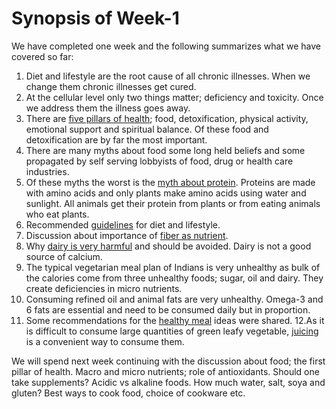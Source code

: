 # Synopsis of Week-1

We have completed one week and the following summarizes what we have covered so far:

1. Diet and lifestyle are the root cause of all chronic illnesses. When we change them chronic illnesses get cured. 
2. At the cellular level only two things matter; deficiency and toxicity. Once we address them the illness goes away. 
3. There are [five pillars of health](./five_pillars_of_health.md); food, detoxification, physical activity, emotional support and spiritual balance. Of these food and detoxification are by far the most important. 
4. There are many myths about food some long held beliefs and some propagated by self serving lobbyists of food, drug or health care industries. 
5. Of these myths the worst is the [myth about protein](./protein_myth.md). Proteins are made with amino acids and only plants make amino acids using water and sunlight. All animals get their protein from plants or from eating animals who eat plants.
6. Recommended [guidelines](./diet_and_lifestyle_guidelines.md) for diet and lifestyle.
7. Discussion about importance of [fiber as nutrient](./fiber_as_nutrient.md). 
8. Why [dairy is very harmful](./milk_and_dairy_products.md) and should be avoided. Dairy is not a good source of calcium. 
9. The typical vegetarian meal plan of Indians is very unhealthy as bulk of the calories come from three unhealthy foods; sugar, oil and dairy. They create deficiencies in micro nutrients. 
10. Consuming refined oil and animal fats are very unhealthy. Omega-3 and 6 fats are essential and need to be consumed daily but in proportion. 
11. Some recommendations for the [healthy meal](./daily_meal_plan.md) ideas were shared. 
12.As it is difficult to consume large quantities of green leafy vegetable, [juicing](./green_juicing.md) is a convenient way to consume them. 

We will spend next week continuing with the discussion about food; the first pillar of health. Macro and micro nutrients; role of antioxidants. Should one take supplements? Acidic vs alkaline foods. How much water, salt, soya and gluten? Best ways to cook food, choice of cookware etc.